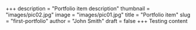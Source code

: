 +++
description = "Portfolio item description"
thumbnail = "images/pic02.jpg"
image = "images/pic01.jpg"
title = "Portfolio item"
slug = "first-portfolio"
author = "John Smith"
draft = false
+++
Testing content